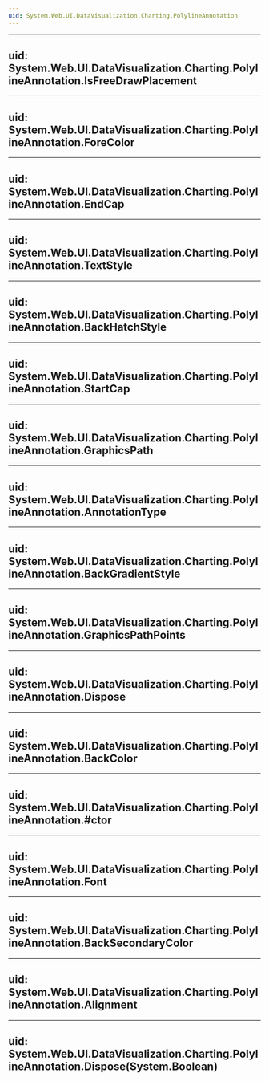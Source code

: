 ```yaml
---
uid: System.Web.UI.DataVisualization.Charting.PolylineAnnotation
---
```


---
uid: System.Web.UI.DataVisualization.Charting.PolylineAnnotation.IsFreeDrawPlacement
---

---
uid: System.Web.UI.DataVisualization.Charting.PolylineAnnotation.ForeColor
---

---
uid: System.Web.UI.DataVisualization.Charting.PolylineAnnotation.EndCap
---

---
uid: System.Web.UI.DataVisualization.Charting.PolylineAnnotation.TextStyle
---

---
uid: System.Web.UI.DataVisualization.Charting.PolylineAnnotation.BackHatchStyle
---

---
uid: System.Web.UI.DataVisualization.Charting.PolylineAnnotation.StartCap
---

---
uid: System.Web.UI.DataVisualization.Charting.PolylineAnnotation.GraphicsPath
---

---
uid: System.Web.UI.DataVisualization.Charting.PolylineAnnotation.AnnotationType
---

---
uid: System.Web.UI.DataVisualization.Charting.PolylineAnnotation.BackGradientStyle
---

---
uid: System.Web.UI.DataVisualization.Charting.PolylineAnnotation.GraphicsPathPoints
---

---
uid: System.Web.UI.DataVisualization.Charting.PolylineAnnotation.Dispose
---

---
uid: System.Web.UI.DataVisualization.Charting.PolylineAnnotation.BackColor
---

---
uid: System.Web.UI.DataVisualization.Charting.PolylineAnnotation.#ctor
---

---
uid: System.Web.UI.DataVisualization.Charting.PolylineAnnotation.Font
---

---
uid: System.Web.UI.DataVisualization.Charting.PolylineAnnotation.BackSecondaryColor
---

---
uid: System.Web.UI.DataVisualization.Charting.PolylineAnnotation.Alignment
---

---
uid: System.Web.UI.DataVisualization.Charting.PolylineAnnotation.Dispose(System.Boolean)
---
